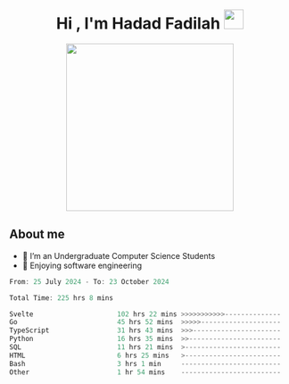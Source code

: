 <h1 align="center">Hi , I'm Hadad Fadilah <img src="https://media.giphy.com/media/hvRJCLFzcasrR4ia7z/giphy.gif" width="35"></h1>

<p align="center">
<img src="https://media.tenor.com/78dNivDemDAAAAAi/speech-bubble-venti.gif" width="300"/>    
</p>


##  About me
- 🔭 I’m an Undergraduate Computer Science Students
- 🌱 Enjoying software engineering

<!--START_SECTION:waka-->

```go
From: 25 July 2024 - To: 23 October 2024

Total Time: 225 hrs 8 mins

Svelte                     102 hrs 22 mins >>>>>>>>>>>--------------   45.09 %
Go                         45 hrs 52 mins  >>>>>--------------------   20.21 %
TypeScript                 31 hrs 43 mins  >>>----------------------   13.97 %
Python                     16 hrs 35 mins  >>-----------------------   07.30 %
SQL                        11 hrs 21 mins  >------------------------   05.01 %
HTML                       6 hrs 25 mins   >------------------------   02.83 %
Bash                       3 hrs 1 min     -------------------------   01.33 %
Other                      1 hr 54 mins    -------------------------   00.84 %
```

<!--END_SECTION:waka-->




<!--
**Fadil-Tao/Fadil-Tao** is a ✨ _special_ ✨ repository because its `README.md` (this file) appears on your GitHub profile.


